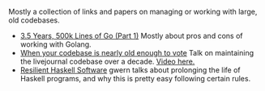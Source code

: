 Mostly a collection of links and papers on managing or working with large, old
codebases.

* [3.5 Years, 500k Lines of Go (Part 1)](https://npf.io/2017/03/3.5yrs-500k-lines-of-go/)
  Mostly about pros and cons of working with Golang.
* [When your codebase is nearly old enough to vote](http://opensourcebridge.org/sessions/1463)
  Talk on maintaining the livejournal codebase over a decade. [Video here.](https://www.youtube.com/watch?v=G45hqWNScvE)
* [Resilient Haskell Software](https://www.gwern.net/Resilient%20Haskell%20Software)
  gwern talks about prolonging the life of Haskell programs, and why this is
  pretty easy following certain rules.
